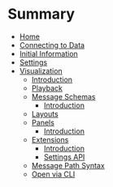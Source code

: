 # Summary

- [Home](./home.md)
- [Connecting to Data](connecting-to-data.md)
- [Initial Information](./initial-information.md)
- [Settings](./settings.md)
- [Visualization]()
  - [Introduction](./visualization-introduction.md)
  - [Playback](./visualization-playback.md)
  - [Message Schemas]()
    - [Introduction](./visualization-message-schemas-introduction.md)
  - [Layouts](./visualization-layouts.md)
  - [Panels]()
    - [Introduction](./visualization-panels-introduction.md)
  - [Extensions]()
    - [Introduction](./visualization-extensions-introduction.md)
    - [Settings API](./visualization-extensions-settings-api.md)
  - [Message Path Syntax](./visualization-message-path-syntax.md)
  - [Open via CLI](./visualization-open-via-cli.md)
